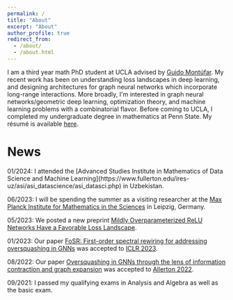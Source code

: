 ```yaml
---
permalink: /
title: "About"
excerpt: "About"
author_profile: true
redirect_from: 
  - /about/
  - /about.html
---
```


I am a third year math PhD student at UCLA advised by [Guido Montúfar](https://www.math.ucla.edu/~montufar/). My recent work has been on understanding loss landscapes in deep learning, and designing architectures for graph neural networks which incorporate long-range interactions. More broadly, I'm interested in graph neural networks/geometric deep learning, optimization theory, and machine learning problems with a combinatorial flavor. Before coming to UCLA, I completed my undergraduate degree in mathematics at Penn State. My résumé is available [here](Resume.pdf).


<h1> News </h1>
01/2024: I attended the [Advanced Studies Institute in Mathematics of Data Science and Machine Learning](https://www.fullerton.edu/ires-uz/asi/asi_datascience/asi_datasci.php) in Uzbekistan.

06/2023: I will be spending the summer as a visiting researcher at the [Max Planck Institute for Mathematics in the Sciences](https://www.mis.mpg.de/) in Leipzig, Germany.

05/2023: We posted a new preprint [Mildly Overparameterized ReLU Networks Have a
Favorable Loss Landscape](https://arxiv.org/abs/2305.19510).

01/2023: Our paper [FoSR: First-order spectral rewiring for addressing oversquashing in GNNs](https://arxiv.org/abs/2210.11790) was accepted to [ICLR 2023](https://iclr.cc/Conferences/2023).

08/2022: Our paper [Oversquashing in GNNs through the lens of information contraction and graph expansion](https://arxiv.org/abs/2208.03471) was accepted to [Allerton 2022](https://allerton.csl.illinois.edu/).

09/2021: I passed my qualifying exams in Analysis and Algebra as well as the basic exam.